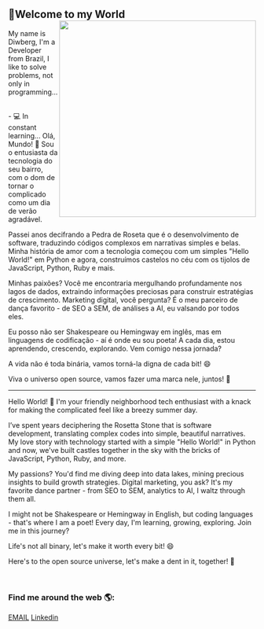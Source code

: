 



## 👋Welcome to my World <img align="right" width="400" src="https://media0.giphy.com/media/M9kgjEsLG6LMbYC9dl/giphy.gif?cid=ecf05e477d07cb985aa03e0fe8362322b249add8b41a3971&rid=giphy.gif" />
My name is Diwberg, I'm a Developer from Brazil, I like to solve problems, not only in programming...

<br/> - :computer: In constant learning...
Olá, Mundo! 👋 Sou o entusiasta da tecnologia do seu bairro, com o dom de tornar o complicado como um dia de verão agradável.

Passei anos decifrando a Pedra de Roseta que é o desenvolvimento de software, traduzindo códigos complexos em narrativas simples e belas. Minha história de amor com a tecnologia começou com um simples "Hello World!" em Python e agora, construímos castelos no céu com os tijolos de JavaScript, Python, Ruby e mais.

Minhas paixões? Você me encontraria mergulhando profundamente nos lagos de dados, extraindo informações preciosas para construir estratégias de crescimento. Marketing digital, você pergunta? É o meu parceiro de dança favorito - de SEO a SEM, de análises a AI, eu valsando por todos eles.

Eu posso não ser Shakespeare ou Hemingway em inglês, mas em linguagens de codificação - aí é onde eu sou poeta! A cada dia, estou aprendendo, crescendo, explorando. Vem comigo nessa jornada?

A vida não é toda binária, vamos torná-la digna de cada bit! 😄

Viva o universo open source, vamos fazer uma marca nele, juntos! 🚀

---

Hello World! 👋 I'm your friendly neighborhood tech enthusiast with a knack for making the complicated feel like a breezy summer day. 

I’ve spent years deciphering the Rosetta Stone that is software development, translating complex codes into simple, beautiful narratives. My love story with technology started with a simple "Hello World!" in Python and now, we've built castles together in the sky with the bricks of JavaScript, Python, Ruby, and more.

My passions? You'd find me diving deep into data lakes, mining precious insights to build growth strategies. Digital marketing, you ask? It's my favorite dance partner - from SEO to SEM, analytics to AI, I waltz through them all.

I might not be Shakespeare or Hemingway in English, but coding languages - that's where I am a poet! Every day, I'm learning, growing, exploring. Join me in this journey?

Life's not all binary, let's make it worth every bit! 😄

Here's to the open source universe, let's make a dent in it, together! 🚀

<br/> 
 
 <!--<p align="left">
  <a href="https://github.com/anuraghazra/github-readme-stats">
    <img 
      align="left"
      src="https://github-readme-stats.vercel.app/api/top-langs/?username=diwberg&layout=compact"
    />
  </a>
  <a href="https://github.com/anuraghazra/github-readme-stats">
    <img
      align="center"
      height="165"
      src="https://github-readme-stats.vercel.app/api?username=diwberg&count_private=true&show_icons=true&theme=prussian"
    />
  </a>
</p>-->


### Find me around the web 🌎:
<a href="mailto:diwberg@gmail.com">EMAIL</a>
<a href="https://www.linkedin.com/in/diwberg-de-andrade-pereira-7670a91ab/" target="_blank" rel="external">Linkedin</a> 
<br/>
